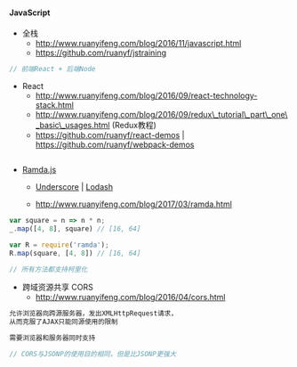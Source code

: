 #### JavaScript

* 全栈
  * http://www.ruanyifeng.com/blog/2016/11/javascript.html
  * https://github.com/ruanyf/jstraining

```js
// 前端React + 后端Node

```

* React
  * http://www.ruanyifeng.com/blog/2016/09/react-technology-stack.html
  * http://www.ruanyifeng.com/blog/2016/09/redux\_tutorial\_part\_one\_basic\_usages.html \(Redux教程\)
  * https://github.com/ruanyf/react-demos \| https://github.com/ruanyf/webpack-demos

```js

```

* [Ramda.js](http://ramdajs.com/)

  * [Underscore](http://underscorejs.org/) \| [Lodash](https://lodash.com/)

  * http://www.ruanyifeng.com/blog/2017/03/ramda.html

```js
var square = n => n * n;
_.map([4, 8], square) // [16, 64]

var R = require('ramda');
R.map(square, [4, 8]) // [16, 64]

// 所有方法都支持柯里化
```

* 跨域资源共享 CORS 
  * http://www.ruanyifeng.com/blog/2016/04/cors.html

```js
允许浏览器向跨源服务器，发出XMLHttpRequest请求，
从而克服了AJAX只能同源使用的限制

需要浏览器和服务器同时支持

// CORS与JSONP的使用目的相同，但是比JSONP更强大
```



